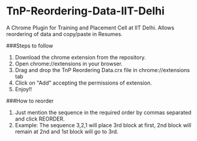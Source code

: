 TnP-Reordering-Data-IIT-Delhi
=============================

A Chrome Plugin for Training and Placement Cell at IIT Delhi. Allows reordering of data and copy/paste in Resumes.

###Steps to follow
1. Download the chrome extension from the repository.
2. Open chrome://extensions in your browser.
3. Drag and drop the TnP Reordering Data.crx file in chrome://extensions tab
4. Click on "Add" accepting the permissions of extension.
5. Enjoy!!

###How to reorder
1. Just mention the sequence in the required order by commas separated and click REORDER.
2. Example: The sequence 3,2,1 will place 3rd block at first, 2nd block will remain at 2nd and 1st block will go to 3rd.

